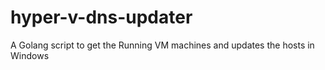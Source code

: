 # hyper-v-dns-updater
A Golang script to get the Running VM machines and updates the hosts in Windows
